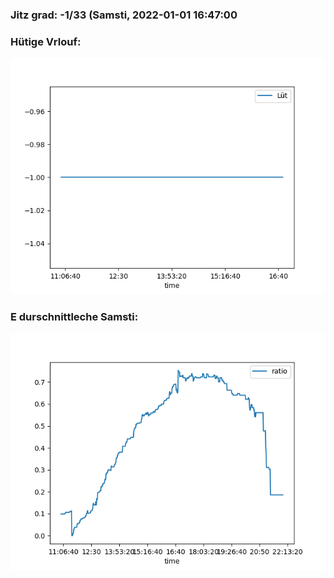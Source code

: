 ### Jitz grad: -1/33 (Samsti, 2022-01-01 16:47:00

### Hütige Vrlouf:
![Graph](Today.png)

### E durschnittleche Samsti:
![Graph](Samsti.png)